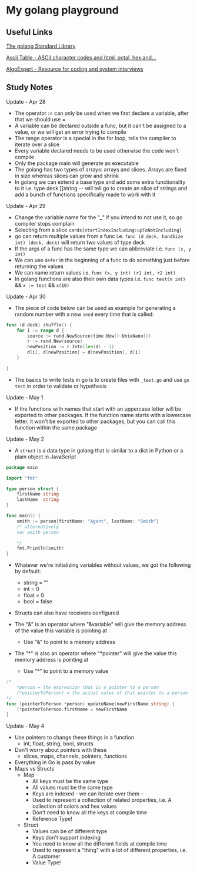 # My golang playground

## Useful Links

[The golang Standard Library](golang.org/pkg)

[Ascii Table - ASCII character codes and html, octal, hex and...](https://www.asciitable.com/)

[AlgoExpert - Resource for coding and system interviews](https://www.algoexpert.io/)

## Study Notes

Update - Apr 28

- The operator := can only be used when we first declare a variable, after that we should use =
- A variable can be declared outside a func, but it can't be assigned to a value, or we will get an error trying to compile
- The range operator is a special in the for loop, tells the compiler to iterate over a slice
- Every variable declared needs to be used otherwise the code won't compile
- Only the package main will generate an executable
- The golang has two types of arrays: arrays and slices. Arrays are fixed in size whereas slices can grow and shrink
- In golang we can extend a base type and add some extra functionality to it i.e. type deck []string -- will tell go to create an slice of strings and add a bunch of functions specifically made to work with it

Update - Apr 29

- Change the variable name for the "_" if you intend to not use it, so go compiler stops complain
- Selecting from a slice `cards[startIndexIncluding:upToNotIncluding]`
- go can return multiple values from a func i.e. `func (d deck, handSize int) (deck, deck)` will return two values of type deck
- If the args of a func has the same type we can abbreviate i.e. `func (x, y int)`
- We can use `defer` in the beginning of a func to do something just before returning the values
- We can name return values i.e. `func (x, y int) (r1 int, r2 int)`
- In golang functions are also their own data types i.e. `func test(n int)` && `x := test` && `x(10)`

Update - Apr 30

- The piece of code below can be used as example for generating a random number with a new `seed` every time that is called:
```go
func (d deck) shuffle() {
	for i := range d {
		source := rand.NewSource(time.Now().UnixNano())
		r := rand.New(source)
		newPosition := r.Intn(len(d) - 1)
		d[i], d[newPosition] = d[newPosition], d[i]
	}

}
```

- The basics to write tests in go is to create files with `_test.go` and use `go test` in order to validate or hypothesis

Update - May 1

- If the functions with names that start with an uppercase letter will be exported to other packages. If the function name starts with a lowercase letter, it won't be exported to other packages, but you can call this function within the same package

Update - May 2

- A `struct` is a data type in golang that is similar to a dict in Python or a plain object in JavaScript
```go
package main

import "fmt"

type person struct {
	firstName string
	lastName  string
}

func main() {
	smith := person{firstName: "Agent", lastName: "Smith"}
	/* alternatively
	var smith person

	*/
	fmt.Println(smith)
}
```
- Whatever we're initializing variables without values, we got the following by default:
	- string = ""
	- int = 0
	- float = 0
	- bool = false

- Structs can also have receivers configured
- The "&" is an operator where "&variable" will give the memory address of the value this variable is pointing at
	- Use "&" to point to a memory address
- The "\*" is also an operator where "\*pointer" will give the value this memory address is pointing at
	- Use "\*" to point to a memory value

```go
/*
	*person = the expression that is a pointer to a person
	(*pointerToPerson) = the actual value of that pointer to a person
*/
func (pointerToPerson *person) updateName(newFirstName string) {
	(*pointerToPerson.firstName = newFirstName
}
```

Update - May 4

- Use pointers to change these things in a function
	- int, float, string, bool, structs
- Don't worry about pointers with these
	- slices, maps, channels, pointers, functions
- Everything in Go is pass by value
- Maps vs Structs
	- Map
		- All keys must be the same type
		- All values must be the same type
		- Keys are indexed - we can iterate over them -
		- Used to represent a collection of related properties, i.e. A collection of colors and hex values
		- Don't need to know all the keys at compile time
		- Reference Type!
	- Struct
		- Values can be of different type
		- Keys don't support indexing
		- You need to know all the different fields at compile time
		- Used to represent a "thing" with a lot of different properties, i.e. A customer
		- Value Type!